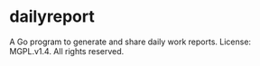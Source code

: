 # dailyreport
A Go program to generate and share daily work reports. License: MGPL.v1.4. All rights reserved.

